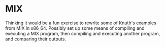 # MIX
Thinking it would be a fun exercise to rewrite some of Knuth's examples from MIX in x86_64. Possibly set up some means of compiling and executing a MIX program, then compiling and executing another program, and comparing their outputs.
